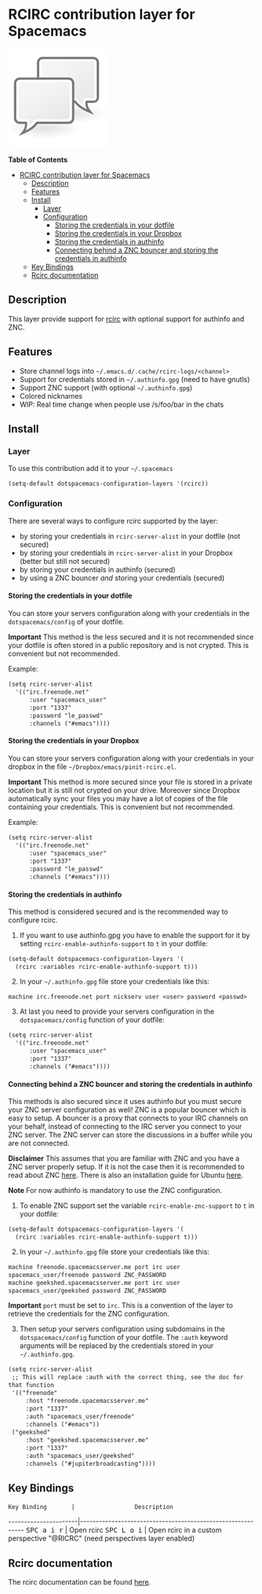# RCIRC contribution layer for Spacemacs

![logo](img/irc.png)

<!-- markdown-toc start - Don't edit this section. Run M-x markdown-toc/generate-toc again -->
**Table of Contents**

- [RCIRC contribution layer for Spacemacs](#rcirc-contribution-layer-for-spacemacs)
    - [Description](#description)
    - [Features](#features)
    - [Install](#install)
        - [Layer](#layer)
        - [Configuration](#configuration)
            - [Storing the credentials in your dotfile](#storing-the-credentials-in-your-dotfile)
            - [Storing the credentials in your Dropbox](#storing-the-credentials-in-your-dropbox)
            - [Storing the credentials in authinfo](#storing-the-credentials-in-authinfo)
            - [Connecting behind a ZNC bouncer and storing the credentials in authinfo](#connecting-behind-a-znc-bouncer-and-storing-the-credentials-in-authinfo)
    - [Key Bindings](#key-bindings)
    - [Rcirc documentation](#rcirc-documentation)

<!-- markdown-toc end -->

## Description

This layer provide support for [rcirc][] with optional support for authinfo
and ZNC.

## Features

- Store channel logs into `~/.emacs.d/.cache/rcirc-logs/<channel>`
- Support for credentials stored in `~/.authinfo.gpg` (need to have gnutls) 
- Support ZNC support (with optional `~/.authinfo.gpg`)
- Colored nicknames
- WIP: Real time change when people use /s/foo/bar in the chats

## Install

### Layer

To use this contribution add it to your `~/.spacemacs`

```elisp
(setq-default dotspacemacs-configuration-layers '(rcirc))
```

### Configuration

There are several ways to configure rcirc supported by the layer:
- by storing your credentials in `rcirc-server-alist` in your dotfile
(not secured)
- by storing your credentials in `rcirc-server-alist` in your Dropbox
(better but still not secured)
- by storing your credentials in authinfo (secured)
- by using a ZNC bouncer _and_ storing your credentials (secured)

#### Storing the credentials in your dotfile

You can store your servers configuration along with your credentials in the
`dotspacemacs/config` of your dotfile.

**Important** This method is the less secured and it is not recommended since
your dotfile is often stored in a public repository and is not crypted. This
is convenient but not recommended.

Example:

```elisp
(setq rcirc-server-alist
  '(("irc.freenode.net"
      :user "spacemacs_user"
      :port "1337"
      :password "le_passwd"
      :channels ("#emacs"))))
```

#### Storing the credentials in your Dropbox

You can store your servers configuration along with your credentials in
your dropbox in the file `~/Dropbox/emacs/pinit-rcirc.el`.

**Important** This method is more secured since your file is stored in
a private location but it is still not crypted on your drive. Moreover
since Dropbox automatically sync your files you may have a lot of copies
of the file containing your credentials. This is convenient but not
recommended.

Example:

```elisp
(setq rcirc-server-alist
  '(("irc.freenode.net"
      :user "spacemacs_user"
      :port "1337"
      :password "le_passwd"
      :channels ("#emacs"))))
```

#### Storing the credentials in authinfo

This method is considered secured and is the recommended way to configure
rcirc.

1) If you want to use authinfo.gpg you have to enable the support for it
by setting `rcirc-enable-authinfo-support` to `t` in your dotfile:

```elisp
(setq-default dotspacemacs-configuration-layers '(
  (rcirc :variables rcirc-enable-authinfo-support t)))
```

2) In your `~/.authinfo.gpg` file store your credentials like this:
```
machine irc.freenode.net port nickserv user <user> password <passwd>
```

3) At last you need to provide your servers configuration in the
`dotspacemacs/config` function of your dotfile:

```elisp
(setq rcirc-server-alist
  '(("irc.freenode.net"
      :user "spacemacs_user"
      :port "1337"
      :channels ("#emacs"))))
  ```

#### Connecting behind a ZNC bouncer and storing the credentials in authinfo

This methods is also secured since it uses authinfo _but_ you must secure your
ZNC server configuration as well!
ZNC is a popular bouncer which is easy to setup. A bouncer is a proxy that
connects to your IRC channels on your behalf, instead of connecting to the IRC
server you connect to your ZNC server. The ZNC server can store the discussions
in a buffer while you are not connected.

**Disclaimer**
This assumes that you are familiar with ZNC and you have a ZNC server properly
setup. If it is not the case then it is recommended to read about ZNC
[here][znc]. There is also an installation guide for Ubuntu [here][znc guide].

**Note**
For now authinfo is mandatory to use the ZNC configuration.

1) To enable ZNC support set the variable `rcirc-enable-znc-support` to `t` in
your dotfile:

```elisp
(setq-default dotspacemacs-configuration-layers '(
  (rcirc :variables rcirc-enable-authinfo-support t)))
```

2) In your `~/.authinfo.gpg` file store your credentials like this:

```
machine freenode.spacemacsserver.me port irc user spacemacs_user/freenode password ZNC_PASSWORD
machine geekshed.spacemacsserver.me port irc user spacemacs_user/geekshed password ZNC_PASSWORD
```

**Important** `port` must be set to `irc`. This is a convention of the layer
to retrieve the credentials for the ZNC configuration.

3) Then setup your servers configuration using subdomains in the
`dotspacemacs/config` function of your dotfile. The `:auth` keyword arguments
will be replaced by the credentials stored in your `~/.authinfo.gpg`. 

```elisp
(setq rcirc-server-alist
 ;; This will replace :auth with the correct thing, see the doc for that function
 '(("freenode"
     :host "freenode.spacemacsserver.me"
     :port "1337"
     :auth "spacemacs_user/freenode"
     :channels ("#emacs"))
 ("geekshed"
     :host "geekshed.spacemacsserver.me"
     :port "1337"
     :auth "spacemacs_user/geekshed"
     :channels ("#jupiterbroadcasting"))))
```

## Key Bindings

    Key Binding       |                 Description
----------------------|------------------------------------------------------------
<kbd>SPC a i r</kbd>  | Open rcirc
<kbd>SPC L o i</kbd>  | Open rcirc in a custom perspective "@RICRC" (need perspectives layer enabled)


## Rcirc documentation

The rcirc documentation can be found [here][rcirc]. 

[rcirc]: http://www.gnu.org/software/emacs/manual/html_mono/rcirc.html
[znc]: http://wiki.znc.in/ZNC
[znc guide]: https://www.digitalocean.com/community/tutorials/how-to-install-znc-an-irc-bouncer-on-an-ubuntu-vps
[source]: http://git.tapoueh.org/?p=emacs.d.git
